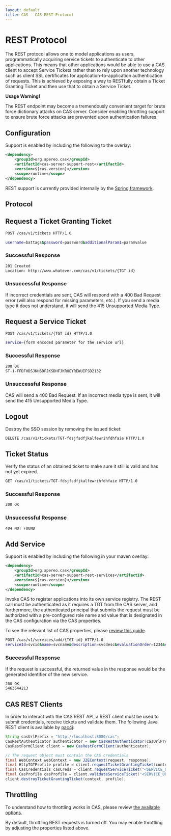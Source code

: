 ```yaml
---
layout: default
title: CAS - CAS REST Protocol
---
```


# REST Protocol

The REST protocol allows one to model applications as users, programmatically acquiring
service tickets to authenticate to other applications. This means that other applications would be able
to use a CAS client  to accept Service Tickets rather than to rely upon another technology such as
client SSL certificates for application-to-application authentication of requests. This is achieved
by exposing a way to RESTfully obtain a Ticket Granting Ticket and then use that to obtain a Service Ticket.

<div class="alert alert-warning"><strong>Usage Warning!</strong><p>The REST endpoint may
 become a tremendously convenient target for brute force dictionary attacks on CAS server. Consider
 enabling throttling support to ensure brute force attacks are prevented upon authentication failures.</p></div>

## Configuration

Support is enabled by including the following to the overlay:

```xml
<dependency>
    <groupId>org.apereo.cas</groupId>
    <artifactId>cas-server-support-rest</artifactId>
    <version>${cas.version}</version>
    <scope>runtime</scope>
</dependency>
```

REST support is currently provided internally by 
the [Spring framework](http://spring.io/guides/gs/rest-service/).

## Protocol

## Request a Ticket Granting Ticket

```bash
POST /cas/v1/tickets HTTP/1.0

username=battags&password=password&additionalParam1=paramvalue
```

### Successful Response

```bash
201 Created
Location: http://www.whatever.com/cas/v1/tickets/{TGT id}
```

### Unsuccessful Response

If incorrect credentials are sent, CAS will respond with a 400 Bad Request error
(will also respond for missing parameters, etc.). If you send a media type
it does not understand, it will send the 415 Unsupported Media Type.

## Request a Service Ticket

```bash
POST /cas/v1/tickets/{TGT id} HTTP/1.0

service={form encoded parameter for the service url}
```


### Successful Response

```bash
200 OK
ST-1-FFDFHDSJKHSDFJKSDHFJKRUEYREWUIFSD2132
```

### Unsuccessful Response

CAS will send a 400 Bad Request. If an incorrect media type is
sent, it will send the 415 Unsupported Media Type.

## Logout

Destroy the SSO session by removing the issued ticket: 

```bash
DELETE /cas/v1/tickets/TGT-fdsjfsdfjkalfewrihfdhfaie HTTP/1.0
```

## Ticket Status

Verify the status of an obtained ticket to make sure it still is valid
and has not yet expired.

```bash
GET /cas/v1/tickets/TGT-fdsjfsdfjkalfewrihfdhfaie HTTP/1.0
```

### Successful Response

```bash
200 OK
```

### Unsuccessful Response

```bash
404 NOT FOUND
```

## Add Service

Support is enabled by including the following in your maven overlay:

```xml
<dependency>
    <groupId>org.apereo.cas</groupId>
    <artifactId>cas-server-support-rest-services</artifactId>
    <version>${cas.version}</version>
    <scope>runtime</scope>
</dependency>
```

Invoke CAS to register applications into its own service registry. The REST
call must be authenticated as it requires a TGT from the CAS server, and furthermore,
the authenticated principal that submits the request must be authorized with a
pre-configured role name and value that is designated in the CAS configuration
via the CAS properties.

To see the relevant list of CAS properties, please [review this guide](../installation/Configuration-Properties.html).

```bash
POST /cas/v1/services/add/{TGT id} HTTP/1.0
serviceId=svcid&name=svcname&description=svcdesc&evaluationOrder=1234&enabled=true&ssoEnabled=true
```

### Successful Response

If the request is successful, the returned value in the response would be
the generated identifier of the new service.

```bash
200 OK
5463544213
```

## CAS REST Clients

In order to interact with the CAS REST API, a REST client must be used to submit credentials,
receive tickets and validate them. The following Java REST client is available
by [pac4j](https://github.com/pac4j/pac4j):

```java
String casUrlPrefix = "http://localhost:8080/cas";
CasRestAuthenticator authenticator = new CasRestAuthenticator(casUrlPrefix);
CasRestFormClient client = new CasRestFormClient(authenticator);

// The request object must contain the CAS credentials
final WebContext webContext = new J2EContext(request, response);
final HttpTGTProfile profile = client.requestTicketGrantingTicket(context);
final CasCredentials casCreds = client.requestServiceTicket("<SERVICE_URL>", profile);
final CasProfile casProfile = client.validateServiceTicket("<SERVICE_URL>", casCreds);
client.destroyTicketGrantingTicket(context, profile);
```

## Throttling

To understand how to throttling works in CAS, 
please review [the available options](../installation/Configuring-Authentication-Throttling.html).

By default, throttling REST requests is turned off. You may enable throttling
by adjusting the properties listed above.
